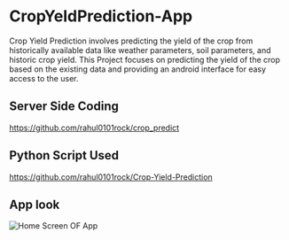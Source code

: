 # CropYeldPrediction-App
Crop Yield Prediction involves predicting the yield of the crop from historically available data like weather parameters, soil parameters, and historic crop yield. This Project focuses on predicting the yield of the crop based on the existing data and providing an android interface for easy access to the user.
## Server Side Coding
https://github.com/rahul0101rock/crop_predict
##  Python Script Used
https://github.com/rahul0101rock/Crop-Yield-Prediction
## App look
![Home Screen OF App](https://github.com/rahul0101rock/Crop-Yield-Prediction/blob/master/ss/app1.png?raw=true)
